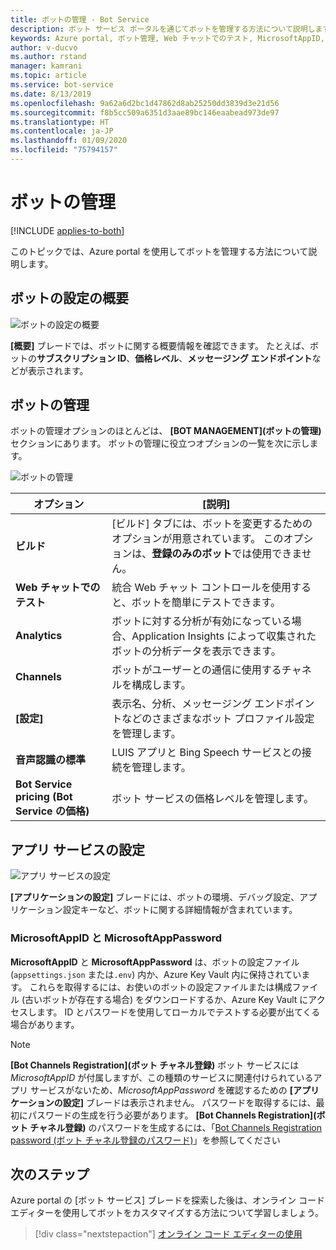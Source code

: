 ```yaml
---
title: ボットの管理 - Bot Service
description: ボット サービス ポータルを通じてボットを管理する方法について説明します。
keywords: Azure portal, ボット管理, Web チャットでのテスト, MicrosoftAppID, MicrosoftAppPassword, アプリケーション設定
author: v-ducvo
ms.author: rstand
manager: kamrani
ms.topic: article
ms.service: bot-service
ms.date: 8/13/2019
ms.openlocfilehash: 9a62a6d2bc1d47862d8ab25250dd3839d3e21d56
ms.sourcegitcommit: f8b5cc509a6351d3aae89bc146eaabead973de97
ms.translationtype: HT
ms.contentlocale: ja-JP
ms.lasthandoff: 01/09/2020
ms.locfileid: "75794157"
---
```

# <a name="manage-a-bot"></a>ボットの管理

[!INCLUDE [applies-to-both](includes/applies-to-both.md)]

このトピックでは、Azure portal を使用してボットを管理する方法について説明します。

## <a name="bot-settings-overview"></a>ボットの設定の概要

![ボットの設定の概要](~/media/azure-manage-a-bot/overview.png)

**[概要]** ブレードでは、ボットに関する概要情報を確認できます。 たとえば、ボットの**サブスクリプション ID**、**価格レベル**、**メッセージング エンドポイント**などが表示されます。

## <a name="bot-management"></a>ボットの管理

 ボットの管理オプションのほとんどは、 **[BOT MANAGEMENT]\(ボットの管理\)** セクションにあります。 ボットの管理に役立つオプションの一覧を次に示します。

![ボットの管理](~/media/azure-manage-a-bot/bot-management.png)

| オプション |  [説明] |
| ---- | ---- |
| **ビルド** | [ビルド] タブには、ボットを変更するためのオプションが用意されています。 このオプションは、**登録のみのボット**では使用できません。 |
| **Web チャットでのテスト** | 統合 Web チャット コントロールを使用すると、ボットを簡単にテストできます。 |
| **Analytics** | ボットに対する分析が有効になっている場合、Application Insights によって収集されたボットの分析データを表示できます。 |
| **Channels** | ボットがユーザーとの通信に使用するチャネルを構成します。 |
| **[設定]** | 表示名、分析、メッセージング エンドポイントなどのさまざまなボット プロファイル設定を管理します。 |
| **音声認識の標準** | LUIS アプリと Bing Speech サービスとの接続を管理します。 |
| **Bot Service pricing (Bot Service の価格)** | ボット サービスの価格レベルを管理します。 |

## <a name="app-service-settings"></a>アプリ サービスの設定

![アプリ サービスの設定](~/media/azure-manage-a-bot/app-service-settings.png)

**[アプリケーションの設定]** ブレードには、ボットの環境、デバッグ設定、アプリケーション設定キーなど、ボットに関する詳細情報が含まれています。

### <a name="microsoftappid-and-microsoftapppassword"></a>MicrosoftAppID と MicrosoftAppPassword

**MicrosoftAppID** と **MicrosoftAppPassword** は、ボットの設定ファイル (`appsettings.json` または`.env`) 内か、Azure Key Vault 内に保持されています。 これらを取得するには、お使いのボットの設定ファイルまたは構成ファイル (古いボットが存在する場合) をダウンロードするか、Azure Key Vault にアクセスします。 ID とパスワードを使用してローカルでテストする必要が出てくる場合があります。

> [!NOTE]
> **[Bot Channels Registration]\(ボット チャネル登録\)** ボット サービスには *MicrosoftAppID* が付属しますが、この種類のサービスに関連付けられているアプリ サービスがないため、*MicrosoftAppPassword* を確認するための **[アプリケーションの設定]** ブレードは表示されません。 パスワードを取得するには、最初にパスワードの生成を行う必要があります。 **[Bot Channels Registration]\(ボット チャネル登録\)** のパスワードを生成するには、「[Bot Channels Registration password (ボット チャネル登録のパスワード)](bot-service-quickstart-registration.md#get-registration-password)」を参照してください

## <a name="next-steps"></a>次のステップ
Azure portal の [ボット サービス] ブレードを探索した後は、オンライン コード エディターを使用してボットをカスタマイズする方法について学習しましょう。
> [!div class="nextstepaction"]
> [オンライン コード エディターの使用](bot-service-build-online-code-editor.md)
